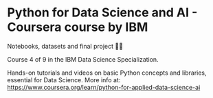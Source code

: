 # Python for Data Science and AI - Coursera course by IBM

Notebooks, datasets and final project 👨‍💻

Course 4 of 9 in the IBM Data Science Specialization.

Hands-on tutorials and videos on basic Python concepts and libraries, essential for Data Science.
More info at: https://www.coursera.org/learn/python-for-applied-data-science-ai
